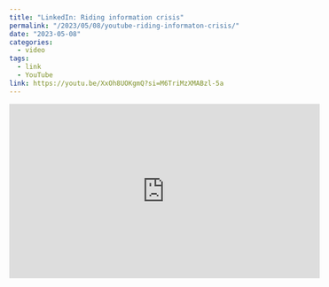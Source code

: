 ```yaml
---
title: "LinkedIn: Riding information crisis"
permalink: "/2023/05/08/youtube-riding-informaton-crisis/"
date: "2023-05-08"
categories:
  - video
tags:
  - link
  - YouTube
link: https://youtu.be/XxOh8UOKgmQ?si=M6TriMzXMABzl-5a
---
```


<iframe width="560" height="315" src="https://www.youtube.com/embed/XxOh8UOKgmQ" title="YouTube video player" frameborder="0" allow="accelerometer; autoplay; clipboard-write; encrypted-media; gyroscope; picture-in-picture; web-share" allowfullscreen></iframe>

